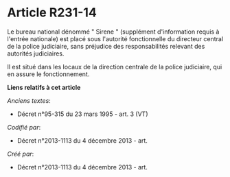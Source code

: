 # Article R231-14

Le bureau national dénommé " Sirene " (supplément d'information requis à l'entrée nationale) est placé sous l'autorité
fonctionnelle du directeur central de la police judiciaire, sans préjudice des responsabilités relevant des autorités
judiciaires. 

Il est situé dans les locaux de la direction centrale de la police judiciaire, qui en assure le fonctionnement.

**Liens relatifs à cet article**

_Anciens textes_:

  - Décret n°95-315 du 23 mars 1995 - art. 3 (VT)

_Codifié par_:

  - Décret n°2013-1113 du 4 décembre 2013 - art.

_Créé par_:

  - Décret n°2013-1113 du 4 décembre 2013 - art.
